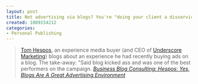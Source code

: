 ```yaml
--- 
layout: post
title: Not advertising via blogs? You're "doing your client a disservice"
created: 1089154212
categories: 
- Personal Publishing
---
```

<blockquote><a href="http://www.hespos.com/">Tom Hespos</a>, an experience media buyer (and CEO of <a href="http://www.underscoremarketing.com/">Underscore Marketing</a>) blogs about an experience he had recently buying ads on a blog. The take-away: "Said blog kicked ass and was one of the best performers on the campaign.
<cite><a href="http://www.businessblogconsulting.com/2004/06/hespos_yes_blog.html">Business Blog Consulting: Hespos:  Yes, Blogs Are A Great Advertising Environment</a></cite>
</blockquote>
